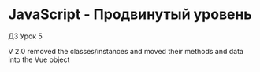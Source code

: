 JavaScript - Продвинутый уровень
=================================

ДЗ Урок 5

V 2.0
removed the classes/instances and moved their methods and data into the Vue object